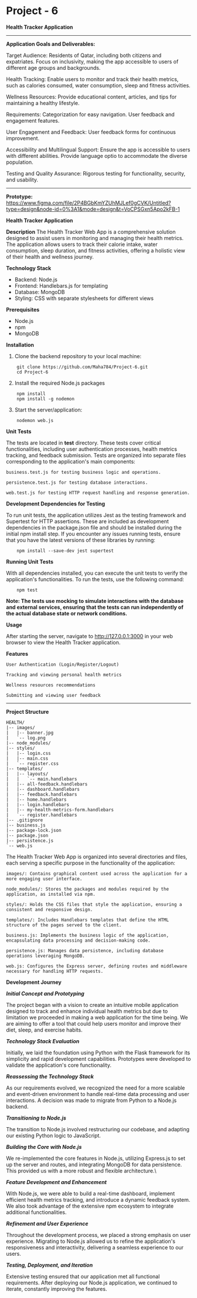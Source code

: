 # Project - 6

**Health Tracker Application**

--------------------------------------------------------------------

**Application Goals and Deliverables:**

Target Audience:
  Residents of Qatar, including both citizens and expatriates.
  Focus on inclusivity, making the app accessible to users of different age groups and backgrounds.

Health Tracking:
    Enable users to monitor and track their health metrics, such as calories consumed, water consumption, sleep and fitness activities.

Wellness Resources:
    Provide educational content, articles, and tips for maintaining a healthy lifestyle.

  Requirements:
    Categorization for easy navigation.
    User feedback and engagement features.

User Engagement and Feedback:
    User feedback forms for continuous improvement.

Accessibility and Multilingual Support:
    Ensure the app is accessible to users with different abilities.
    Provide language optio to accommodate the diverse population.

Testing and Quality Assurance:
    Rigorous testing for functionality, security, and usability.

--------------------------------------------------------------------

**Prototype:**
https://www.figma.com/file/2P4BGbKmYZUhMJLef0gCVK/Untitled?type=design&node-id=0%3A1&mode=design&t=VoCPSGxn5Apo2kFB-1

**Health Tracker Application**

**Description**
The Health Tracker Web App is a comprehensive solution designed to assist users in monitoring and managing their health metrics. The application allows users to track their calorie intake, water consumption, sleep duration, and fitness activities, offering a holistic view of their health and wellness journey.

**Technology Stack**

- Backend: Node.js
- Frontend: Handlebars.js for templating
- Database: MongoDB
- Styling: CSS with separate stylesheets for different views

**Prerequisites**
- Node.js 
- npm 
- MongoDB 

**Installation**

1. Clone the backend repository to your local machine:
```
    git clone https://github.com/Maha784/Project-6.git
    cd Project-6
```
2. Install the required Node.js packages
```
    npm install
    npm install -g nodemon
```
3. Start the server/application:

```
    nodemon web.js
```
**Unit Tests**

The tests are located in __test__ directory. These tests cover critical functionalities, including user authentication processes, health metrics tracking, and feedback submission.
Tests are organized into separate files corresponding to the application's main components:

    business.test.js for testing business logic and operations.

    persistence.test.js for testing database interactions.

    web.test.js for testing HTTP request handling and response generation.
    
**Development Dependencies for Testing**

To run unit tests, the application utilizes Jest as the testing framework and Supertest for HTTP assertions. These are included as development dependencies in the package.json file and should be installed during the initial npm install step. If you encounter any issues running tests, ensure that you have the latest versions of these libraries by running:

```
    npm install --save-dev jest supertest
```

**Running Unit Tests**

With all dependencies installed, you can execute the unit tests to verify the application's functionalities. To run the tests, use the following command:

```
    npm test
```

**Note: The tests use mocking to simulate interactions with the database and external services, ensuring that the tests can run independently of the actual database state or network conditions.**


**Usage**

After starting the server, navigate to http://127.0.0.1:3000 in your web browser to view the Health Tracker application.


**Features**

    User Authentication (Login/Register/Logout)
    
    Tracking and viewing personal health metrics
    
    Wellness resources recommendations
    
    Submitting and viewing user feedback
    

--------------------------------------------------------------------

**Project Structure**

    HEALTH/
    |-- images/
    |   |-- banner.jpg
    |   `-- log.png
    |-- node_modules/
    |-- styles/
    |   |-- login.css
    |   |-- main.css
    |   `-- register.css
    |-- templates/
    |   |-- layouts/
    |   |   `-- main.handlebars
    |   |-- all-feedback.handlebars
    |   |-- dashboard.handlebars
    |   |-- feedback.handlebars
    |   |-- home.handlebars
    |   |-- login.handlebars
    |   |-- my-health-metrics-form.handlebars
    |   `-- register.handlebars
    |-- .gitignore
    |-- business.js
    |-- package-lock.json
    |-- package.json
    |-- persistence.js
    `-- web.js

The Health Tracker Web App is organized into several directories and files, each serving a specific purpose in the functionality of the application:

    images/: Contains graphical content used across the application for a more engaging user interface.

    node_modules/: Stores the packages and modules required by the application, as installed via npm.

    styles/: Holds the CSS files that style the application, ensuring a consistent and responsive design.

    templates/: Includes Handlebars templates that define the HTML structure of the pages served to the client.

    business.js: Implements the business logic of the application, encapsulating data processing and decision-making code.

    persistence.js: Manages data persistence, including database operations leveraging MongoDB.

    web.js: Configures the Express server, defining routes and middleware necessary for handling HTTP requests.



**Development Journey**


***Initial Concept and Prototyping***

The project began with a vision to create an intuitive mobile application designed to track and
enhance individual health metrics but due to limitation we proceeded in making a web application for the time being. We are aiming to offer a tool that could help users monitor and improve their diet, sleep, and exercise habits.
  
***Technology Stack Evaluation***

Initially, we laid the foundation using Python with the Flask framework for its simplicity and rapid development capabilities. Prototypes were developed to validate the application's core functionality.

***Reassessing the Technology Stack***

As our requirements evolved, we recognized the need for a more scalable and event-driven environment to handle real-time data processing and user interactions. A decision was made to migrate from Python to a Node.js backend.

***Transitioning to Node.js***

The transition to Node.js involved restructuring our codebase, and adapting our existing Python logic to JavaScript. 

***Building the Core with Node.js***

We re-implemented the core features in Node.js, utilizing Express.js to set up the server and routes, and integrating MongoDB for data persistence. This provided us with a more robust and flexible architecture.\

***Feature Development and Enhancement***

With Node.js, we were able to build a real-time dashboard, implement efficient health metrics tracking, and introduce a dynamic feedback system. We also took advantage of the extensive npm ecosystem to integrate additional functionalities.

***Refinement and User Experience***

Throughout the development process, we placed a strong emphasis on user experience. Migrating to Node.js allowed us to refine the application's responsiveness and interactivity, delivering a seamless experience to our users.

***Testing, Deployment, and Iteration***

Extensive testing ensured that our application met all functional requirements. After deploying our Node.js application, we continued to iterate, constantly improving the features.




